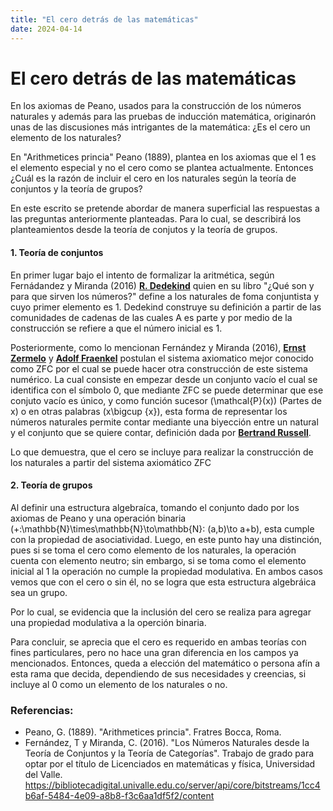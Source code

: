 ```yaml
---
title: "El cero detrás de las matemáticas"
date: 2024-04-14
---
```

# El cero detrás de las matemáticas
En los axiomas de Peano, usados para la construcción de los números naturales y además para las pruebas de inducción matemática, originarón unas de las discusiones más intrigantes de la matemática: ¿Es el cero un elemento de los naturales? 

En "Arithmetices princia" Peano (1889), plantea en los axiomas que el 1 es el elemento especial y no el cero como se plantea actualmente. Entonces ¿Cuál es la razón de incluir el cero en los naturales según la teoría de conjuntos y la teoría de grupos?

En este escrito se pretende abordar de manera superficial las respuestas a las preguntas anteriormente planteadas. Para lo cual, se describirá los planteamientos desde la teoría de conjutos y la teoría de grupos. 
#### 1. Teoría de conjuntos
En primer lugar bajo el intento de formalizar la aritmética, según Fernádandez y Miranda (2016) [**R. Dedekind**](https://virtual.uptc.edu.co/ova/estadistica/docs/autores/pag/mat/Dedekind-1.asp.htm) quien en su libro "¿Qué son y para que sirven los números?" define a los naturales de foma conjuntista y cuyo primer elemento es 1. Dedekind construye su definición a partir de las comunidades de cadenas de las cuales A es parte y por medio de la construcción se refiere a que el número inicial es 1.

Posteriormente, como lo mencionan Fernández y Miranda (2016), [**Ernst Zermelo**](https://matematics.wordpress.com/2019/11/13/ernst-friedrich-ferdinand-zermelo/) y [**Adolf Fraenkel**](https://mathshistory.st-andrews.ac.uk/Biographies/Fraenkel/) postulan el sistema axiomatico mejor conocido como ZFC por el cual se puede hacer otra construcción de este sistema numérico. La cual consiste en empezar desde un conjunto vacío el cual se identifica con el símbolo 0, que mediante ZFC se puede determinar que ese conjuto vacío es único, y como función sucesor \(\mathcal{P}(x)\) (Partes de x)  o en otras palabras \(x\bigcup \{x\}\), esta forma de representar los números naturales permite contar mediante una biyección entre un natural y el conjunto que se quiere contar, definición dada por [**Bertrand Russell**](https://www.filosofos.net/russell/russell_bio.htm).

Lo que demuestra, que el cero se incluye para realizar la construcción de los naturales a partir del sistema axiomático ZFC
#### 2. Teoría de grupos
Al definir una estructura algebraíca, tomando el conjunto dado por los axiomas de Peano y una operación binaria \(+:\mathbb{N}\times\mathbb{N}\to\mathbb{N}: (a,b)\to a+b\), esta cumple con la propiedad de asociatividad. Luego, en este punto hay una distinción, pues si se toma el cero como elemento de los naturales, la operación cuenta con elemento neutro; sin embargo, si se toma como el elemento inicial al 1 la operación no cumple la propiedad modulativa. En ambos casos vemos que con el cero o sin él, no se logra que esta estructura algebráica sea un grupo.

Por lo cual, se evidencia que la inclusión del cero se realiza para agregar una propiedad modulativa a la operción binaria.

Para concluir, se aprecia que el cero es requerido en ambas teorías con fines particulares, pero no hace una gran diferencia en los campos ya mencionados. Entonces, queda a elección del matemático o persona afín a esta rama que decida, dependiendo de sus necesidades y creencias, si incluye al 0 como un elemento de los naturales o no.

### Referencias:
- Peano, G. (1889). "Arithmetices princia".  Fratres Bocca, Roma.
- Fernández, T y Miranda, C. (2016). "Los Números Naturales desde la Teoría de
Conjuntos y la Teoría de Categorías". Trabajo de grado para optar por el título de Licenciados en matemáticas y física, Universidad del Valle. https://bibliotecadigital.univalle.edu.co/server/api/core/bitstreams/1cc4b6af-5484-4e09-a8b8-f3c6aa1df5f2/content

